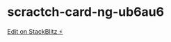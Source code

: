 # scractch-card-ng-ub6au6

[Edit on StackBlitz ⚡️](https://stackblitz.com/edit/scractch-card-ng-ub6au6)